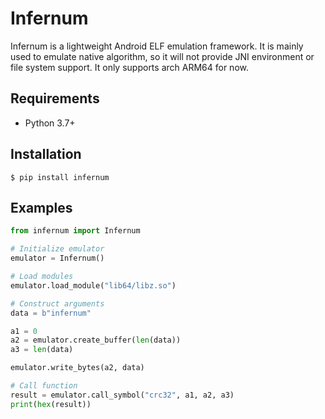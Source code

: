 # Infernum

Infernum is a lightweight Android ELF emulation framework. It is mainly used to emulate native algorithm, so it will not provide JNI environment or file system support. It only supports arch ARM64 for now.

## Requirements

- Python 3.7+

## Installation

```
$ pip install infernum
```

## Examples


```python
from infernum import Infernum

# Initialize emulator
emulator = Infernum()

# Load modules
emulator.load_module("lib64/libz.so")

# Construct arguments
data = b"infernum"

a1 = 0
a2 = emulator.create_buffer(len(data))
a3 = len(data)

emulator.write_bytes(a2, data)

# Call function
result = emulator.call_symbol("crc32", a1, a2, a3)
print(hex(result))
```
